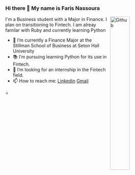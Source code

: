 ### Hi there 👋 My name is Faris Nassoura

<img width="35%" align="right" alt="Github" src="https://user-images.githubusercontent.com/48678280/88862734-4903af80-d201-11ea-968b-9c939d88a37c.gif" />

I'm a Business student with a Major in Finance. I plan on transitioning to Fintech. I am alreay familar with Ruby and currently learning Python
- 🔭 I’m currently a Finance Major at the Stillman School of Business at Seton Hall University
- 📚 I’m pursuing learning Python for its use in Fintech.
- 👯 I’m looking for an internship in the Fintech field. 
- 📫 How to reach me: [Linkedin](https://www.linkedin.com/in/faris-nassoura-008118202/?lipi=urn%3Ali%3Apage%3Ad_flagship3_resumebuilder%3BWzKOmgC7RtajsbdxDJYSZw%3D%3D) [Gmail](mailto:fnassoura@gmail.com)

⭐️ 
